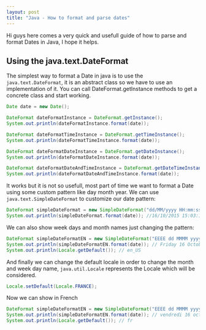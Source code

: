 ```yaml
---
layout: post
title: "Java - How to format and parse dates"
---
```


Hi guys here comes a very quick and usefull guide of how to parse and format Dates in Java, I hope it helps.

## Using the java.text.DateFormat

The simplest way to format a Date in java is to use the ``java.text.DateFormat``, it is an abstract class so we have to use an implementation of it. You can call DateFormat.getInstance methods to get a concrete class and start working.

```java
Date date = new Date();

DateFormat dateFormatInstance = DateFormat.getInstance();
System.out.println(dateFormatInstance.format(date));

DateFormat dateFormatTimeInstance = DateFormat.getTimeInstance();
System.out.println(dateFormatTimeInstance.format(date));

DateFormat dateFormatDateInstance = DateFormat.getDateInstance();
System.out.println(dateFormatDateInstance.format(date));

DateFormat dateFormatDateAndTimeInstance = DateFormat.getDateTimeInstance();
System.out.println(dateFormatDateAndTimeInstance.format(date));
```

It works but it is not so usefull, most part of time we want to format a Date using some custom pattern like day month year. We can use ``java.text.SimpleDateFormat`` to customize our date pattern:

```java
DateFormat simpleDateFormat = new SimpleDateFormat("dd/MM/yyyy HH:mm:ss.SSS");
System.out.println(simpleDateFormat.format(date)); //16/10/2015 15:03:17.396
```

We can also show week days and month names just changing the pattern:

```java
DateFormat simpleDateFormatEN = new SimpleDateFormat("EEEE dd MMMM yyyy");
System.out.println(simpleDateFormatEN.format(date)); // Friday 16 October 2015
System.out.println(Locale.getDefault()); // en_US
```

And finally we can change the default locale in order to change the month and week day name, ``java.util.Locale`` represents the Locale which will be considered. 

```java
Locale.setDefault(Locale.FRANCE);
```

Now we can show in French

```java
DateFormat simpleDateFormatEN = new SimpleDateFormat("EEEE dd MMMM yyyy");
System.out.println(simpleDateFormatEN.format(date)); // vendredi 16 octobre 2015
System.out.println(Locale.getDefault()); // fr
```
